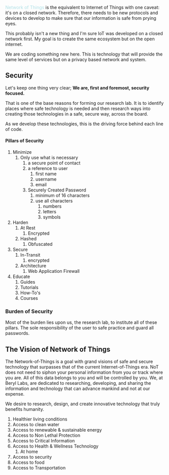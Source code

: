 <span style="color: powderblue;">Network of Things</span> is the equivalent to Internet of Things with one caveat: it's on a closed network. Therefore, there needs to be new protocols and devices to develop to make sure that our information is safe from prying eyes.

This probably isn't a new thing and I'm sure IoT was developed on a closed network first. My goal is to create the same ecosystem but on the open internet.

We are coding something new here. This is technology that will provide the same level of services but on a privacy based network and system. 

## Security

Let's keep one thing very clear; **We are, first and foremost, security focused.** 

That is one of the base reasons for forming our research lab. It is to identify places where safe technology is needed and then research ways into creating those technologies in a safe, secure way, across the board.

As we develop these technologies, this is the driving force behind each line of code. 

#### Pillars of Security

1. Minimize
	1. Only use what is necessary
		1. a secure point of contact
		2. a reference to user
			1. first name
			2. username
			3. email
		3. Securely Created Password
			1. minimum of 16 characters
			2. use all characters
				1. numbers
				2. letters
				3. symbols
2. Harden
	1. At Rest
		1. Encrypted
	2. Hashed
		1. Obfuscated
3. Secure
	1. In-Transit
		1. encrypted
	2. Architecture
		1. Web Application Firewall
4. Educate
	1. Guides
	2. Tutorials
	3. How-To's
	4. Courses

### Burden of Security

Most of the burden lies upon us, the research lab, to institute all of these pillars. The sole responsibility of the user to safe practice and guard all passwords. 

## The Vision of Network of Things

The Network-of-Things is a goal with grand visions of safe and secure technology that surpasses that of the current Internet-of-Things era. NoT does not need to siphon your personal information from you or track where you are. All of this data belongs to you and will be controlled by you. We, at Beryl Labs, are dedicated to researching, developing, and sharing the information and technology that can advance mankind and not at our expense.

We desire to research, design, and create innovative technology that truly benefits humanity.

1. Healthier living conditions
2. Access to clean water
3. Access to renewable & sustainable energy
4. Access to Non Lethal Protection
5. Access to Critical Information
6. Access to Health & Wellness Technology
	1. At home
7. Access to security
8. Access to food
9. Access to Transportation